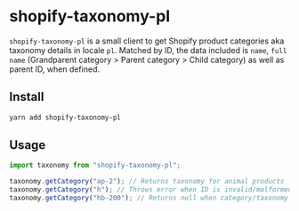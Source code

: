 # shopify-taxonomy-pl

`shopify-taxonomy-pl` is a small client to get Shopify product categories aka taxonomy details in locale `pl`. Matched by ID, the data included is `name`, `full name` (Grandparent category > Parent category > Child category) as well as parent ID, when defined.

## Install

```bash
yarn add shopify-taxonomy-pl
```

## Usage

```typescript
import taxonomy from "shopify-taxonomy-pl";

taxonomy.getCategory("ap-2"); // Returns taxonomy for animal products
taxonomy.getCategory("h"); // Throws error when ID is invalid/malformed
taxonomy.getCategory("hb-200"); // Returns null when category/taxonomy does not exist
```
